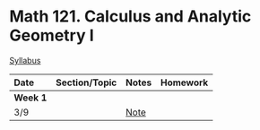 # Math 121. Calculus and Analytic Geometry I 

[Syllabus](m421syllabus.html) 

| Date        | Section/Topic                  | Notes    |Homework     |
|:------------|:------------|:------------|:-------------------------------------|
| **Week 1**  |                                |    |                    |
| 3/9         |                       | [Note]()                            | 
 
